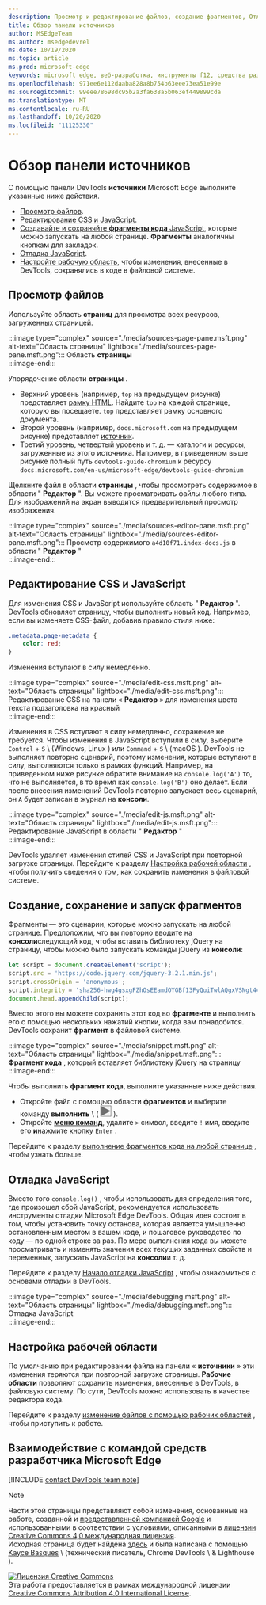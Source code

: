 ```yaml
---
description: Просмотр и редактирование файлов, создание фрагментов, Отладка JavaScript и Настройка рабочих областей на панели «источники» в Microsoft Edge DevTools.
title: Обзор панели источников
author: MSEdgeTeam
ms.author: msedgedevrel
ms.date: 10/19/2020
ms.topic: article
ms.prod: microsoft-edge
keywords: microsoft edge, веб-разработка, инструменты f12, средства разработчика
ms.openlocfilehash: 971ee6e112daaba828a8b754b63eee73ea51e99e
ms.sourcegitcommit: 99eee78698dc95b2a3fa638a5b063ef449899cda
ms.translationtype: MT
ms.contentlocale: ru-RU
ms.lasthandoff: 10/20/2020
ms.locfileid: "11125330"
---
```

<!-- Copyright Kayce Basques 

   Licensed under the Apache License, Version 2.0 (the "License");
   you may not use this file except in compliance with the License.
   You may obtain a copy of the License at

       https://www.apache.org/licenses/LICENSE-2.0

   Unless required by applicable law or agreed to in writing, software
   distributed under the License is distributed on an "AS IS" BASIS,
   WITHOUT WARRANTIES OR CONDITIONS OF ANY KIND, either express or implied.
   See the License for the specific language governing permissions and
   limitations under the License.  -->

# Обзор панели источников  

С помощью панели DevTools **источники** Microsoft Edge выполните указанные ниже действия.  

*   [Просмотр файлов](#view-files).  
*   [Редактирование CSS и JavaScript](#edit-css-and-javascript).  
*   [Создавайте и сохраняйте **фрагменты кода** JavaScript](#create-save-and-run-snippets), которые можно запускать на любой странице.  **Фрагменты** аналогичны кнопкам для закладок.  
*   [Отладка JavaScript](#debug-javascript).  
*   [Настройте рабочую область](#set-up-a-workspace), чтобы изменения, внесенные в DevTools, сохранялись в коде в файловой системе.  
    
## Просмотр файлов  

Используйте область **страниц** для просмотра всех ресурсов, загруженных страницей.

:::image type="complex" source="./media/sources-page-pane.msft.png" alt-text="Область страницы" lightbox="./media/sources-page-pane.msft.png":::
   Область **страницы**  
:::image-end:::  

Упорядочение области **страницы** .  
*   Верхний уровень (например, `top` на предыдущем рисунке) представляет [рамку HTML][W3CHtml4Frames].  Найдите `top` на каждой странице, которую вы посещаете.  `top` представляет рамку основного документа.  
*   Второй уровень (например, `docs.microsoft.com` на предыдущем рисунке) представляет [источник][HtmlstandardOrigin].  
*   Третий уровень, четвертый уровень и т. д. — каталоги и ресурсы, загруженные из этого источника.  Например, в приведенном выше рисунке полный путь `devtools-guide-chromium` к ресурсу `docs.microsoft.com/en-us/microsoft-edge/devtools-guide-chromium`  
    
Щелкните файл в области **страницы** , чтобы просмотреть содержимое в области " **Редактор** ".  Вы можете просматривать файлы любого типа.  Для изображений на экран выводится предварительный просмотр изображения.  

:::image type="complex" source="./media/sources-editor-pane.msft.png" alt-text="Область страницы" lightbox="./media/sources-editor-pane.msft.png":::
   Просмотр содержимого `a4d10f71.index-docs.js` в области " **Редактор** "  
:::image-end:::  

## Редактирование CSS и JavaScript  

Для изменения CSS и JavaScript используйте область " **Редактор** ".  DevTools обновляет страницу, чтобы выполнить новый код.  Например, если вы изменяете CSS-файл, добавив правило стиля ниже:

```css
.metadata.page-metadata {
    color: red;
}
```

Изменения вступают в силу немедленно.

:::image type="complex" source="./media/edit-css.msft.png" alt-text="Область страницы" lightbox="./media/edit-css.msft.png":::
   Редактирование CSS на панели « **Редактор** » для изменения цвета текста подзаголовка на красный  
:::image-end:::  

Изменения в CSS вступают в силу немедленно, сохранение не требуется.  Чтобы изменения в JavaScript вступили в силу, выберите `Control` + `S` \ (Windows, Linux \) или `Command` + `S` \ (macOS \).  DevTools не выполняет повторно сценарий, поэтому изменения, которые вступают в силу, выполняются только в рамках функций.  Например, на приведенном ниже рисунке обратите внимание на `console.log('A')` то, что не выполняется, в то время как `console.log('B')` оно делает.  Если после внесения изменений DevTools повторно запускает весь сценарий, он `A` будет записан в журнал на **консоли**.  

:::image type="complex" source="./media/edit-js.msft.png" alt-text="Область страницы" lightbox="./media/edit-js.msft.png":::
   Редактирование JavaScript в области " **Редактор** "  
:::image-end:::  

DevTools удаляет изменения стилей CSS и JavaScript при повторной загрузке страницы.  Перейдите к разделу [Настройка рабочей области](#set-up-a-workspace) , чтобы получить сведения о том, как сохранить изменения в файловой системе.  

## Создание, сохранение и запуск фрагментов  

Фрагменты — это сценарии, которые можно запускать на любой странице.  Предположим, что вы повторно вводите на **консоли**следующий код, чтобы вставить библиотеку jQuery на страницу, чтобы можно было запускать команды jQuery из **консоли**:  

```javascript
let script = document.createElement('script');
script.src = 'https://code.jquery.com/jquery-3.2.1.min.js';
script.crossOrigin = 'anonymous';
script.integrity = 'sha256-hwg4gsxgFZhOsEEamdOYGBf13FyQuiTwlAQgxVSNgt4=';
document.head.appendChild(script);
```  

Вместо этого вы можете сохранить этот код во **фрагменте** и выполнить его с помощью нескольких нажатий кнопки, когда вам понадобится.  DevTools сохранит **фрагмент** в файловой системе.  

:::image type="complex" source="./media/snippet.msft.png" alt-text="Область страницы" lightbox="./media/snippet.msft.png":::
   **Фрагмент кода** , который вставляет библиотеку jQuery на страницу  
:::image-end:::  

Чтобы выполнить **фрагмент кода**, выполните указанные ниже действия.

*   Откройте файл с помощью области **фрагментов** и выберите команду **выполнить** \ ( ![ кнопка выполнить \ ][ImageRunIcon] ).  
*   Откройте **[меню команд][DevtoolsGuideChromiumCommandMenuIndex]**, удалите `>` символ, введите `!` имя, введите его **и**нажмите кнопку `Enter` .  
    
Перейдите к разделу [выполнение фрагментов кода на любой странице][DevtoolsGuideChromiumJavascriptSnippets] , чтобы узнать больше.

## Отладка JavaScript  

Вместо того `console.log()` , чтобы использовать для определения того, где произошел сбой JavaScript, рекомендуется использовать инструменты отладки Microsoft Edge DevTools.  Общая идея состоит в том, чтобы установить точку останова, которая является умышленно остановленным местом в вашем коде, и пошаговое руководство по коду — по одной строке за раз.  По мере выполнения кода вы можете просматривать и изменять значения всех текущих заданных свойств и переменных, запускать JavaScript на **консоли**и т. д.

Перейдите к разделу [Начало отладки JavaScript][DevtoolsGuideChromiumJavascriptIndex] , чтобы ознакомиться с основами отладки в DevTools.

:::image type="complex" source="./media/debugging.msft.png" alt-text="Область страницы" lightbox="./media/debugging.msft.png":::
   Отладка JavaScript  
:::image-end:::  

## Настройка рабочей области  

По умолчанию при редактировании файла на панели « **источники** » эти изменения теряются при повторной загрузке страницы.  **Рабочие области** позволяют сохранить изменения, внесенные в DevTools, в файловую систему.  По сути, DevTools можно использовать в качестве редактора кода.

Перейдите к разделу [изменение файлов с помощью рабочих областей][DevtoolsGuideChromiumWorkspacesIndex] , чтобы приступить к работе.

## Взаимодействие с командой средств разработчика Microsoft Edge  

[!INCLUDE [contact DevTools team note](./includes/contact-devtools-team-note.md)]  

<!-- image links -->  

[ImageRunIcon]: ./media/run-snippet-icon.msft.png  

<!-- links -->  

[DevtoolsGuideChromiumCommandMenuIndex]: ./command-menu/index.md "Выполнение команд с помощью командного меню Microsoft Edge DevTools"  
[DevtoolsGuideChromiumJavascriptIndex]: ./javascript/index.md "Начало работы с отладкой JavaScript в Microsoft Edge DevTools"  
[DevtoolsGuideChromiumJavascriptSnippets]: ./javascript/snippets.md "Выполнение фрагментов кода JavaScript на любой странице с Microsoft Edge DevTools"  
[DevtoolsGuideChromiumWorkspacesIndex]: ./workspaces/index.md "Редактирование файлов с помощью рабочих областей"  

[HtmlstandardOrigin]: https://html.spec.whatwg.org/multipage/origin.html#origin "Современный: HTML Standard"  

[W3CHtml4Frames]: https://w3.org/TR/html401/present/frames.html "Кадры | PNG"  

> [!NOTE]
> Части этой страницы представляют собой изменения, основанные на работе, созданной и [предоставленной компанией Google][GoogleSitePolicies] и использованными в соответствии с условиями, описанными в [лицензии Creative Commons 4,0 международная лицензия][CCA4IL].  
> Исходная страница будет найдена [здесь](https://developers.google.com/web/tools/chrome-devtools/sources) и была написана с помощью [Kayce Basques][KayceBasques] \ (технический писатель, Chrome DevTools \ & Lighthouse \).  

[![Лицензия Creative Commons][CCby4Image]][CCA4IL]  
Эта работа предоставляется в рамках международной лицензии [Creative Commons Attribution 4.0 International License][CCA4IL].  

[CCA4IL]: https://creativecommons.org/licenses/by/4.0  
[CCby4Image]: https://i.creativecommons.org/l/by/4.0/88x31.png  
[GoogleSitePolicies]: https://developers.google.com/terms/site-policies  
[KayceBasques]: https://developers.google.com/web/resources/contributors/kaycebasques  
